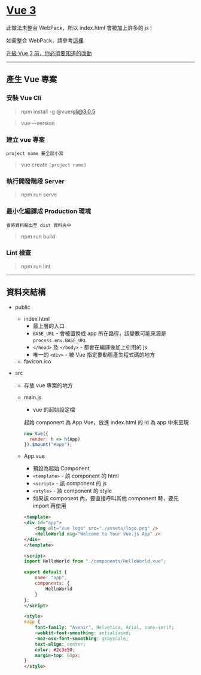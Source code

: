 # [Vue 3](https://github.com/vuejs/vue-next)

此做法未整合 WebPack，所以 index.html 會被加上許多的 js !

如需整合 WebPack，請參考[這裡](./搭配%20WebPack%20建立%20Vue%20專案.md)

[升級 Vue 3 前，你必須要知道的改動](https://medium.com/peerone-technology-皮偶玩互動科技/升級-vue-3-前-你必須要知道的改動-5891a297dbe2)


---

## 產生 Vue 專案

### 安裝 Vue Cli

> npm install -g @vue/cli@3.0.5

> vue --version

### 建立 vue 專案

    project name 要全部小寫

> vue create `[project name]`

### 執行開發階段 Server

> npm run serve

### 最小化編譯成 Production 環境

    會將資料輸出至 dist 資料夾中

> npm run build

### Lint 檢查

> npm run lint

---

## 資料夾結構

- public

  - index.html
    - 最上層的入口
    - `BASE_URL` - 會被置換成 app 所在路徑，該變數可能來源是 `process.env.BASE_URL`
    - `</head>` 及 `</body>` - 都會在編譯後加上引用的 js
    - 唯一的 `<div>` - 被 Vue 指定要動態產生程式碼的地方
  - favicon.ico

- src

  - 存放 vue 專案的地方
  - main.js

    - vue 的起始設定檔

    起始 component 為 App.Vue，放進 index.html 的 id 為 app 中來呈現

    ```js
    new Vue({
      render: h => h(App)
    }).$mount("#app");
    ```

  - App.vue
    - 預設為起始 Component
    - `<template>` - 該 component 的 html
    - `<script>` - 該 component 的 js
    - `<style>` - 該 component 的 style
    - 如果該 component 內，要直接呼叫其他 component 時，要先 import 再使用

    ```html
    <template>
    <div id="app">
        <img alt="Vue logo" src="./assets/logo.png" />
        <HelloWorld msg="Welcome to Your Vue.js App" />
    </div>
    </template>

    <script>
    import HelloWorld from "./components/HelloWorld.vue";

    export default {
        name: "app",
        components: {
            HelloWorld
        }
    };
    </script>

    <style>
    #app {
        font-family: "Avenir", Helvetica, Arial, sans-serif;
        -webkit-font-smoothing: antialiased;
        -moz-osx-font-smoothing: grayscale;
        text-align: center;
        color: #2c3e50;
        margin-top: 60px;
    }
    </style>
    ```
